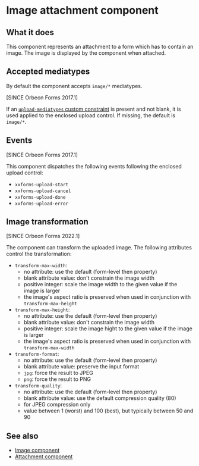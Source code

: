 # Image attachment component


## What it does

This component represents an attachment to a form which has to contain an image. The image is displayed by the component
when attached.  

## Accepted mediatypes

By default the component accepts `image/*` mediatypes. 

[SINCE Orbeon Forms 2017.1]

If an [`upload-mediatypes` custom constraint](../../xforms/xpath/extension-validation.md#xxfupload-mediatypes) is
present and not blank, it is used applied to the enclosed upload control. If missing, the default is `image/*`.

## Events

[SINCE Orbeon Forms 2017.1]

This component dispatches the following events following the enclosed upload control:

- `xxforms-upload-start`
- `xxforms-upload-cancel`
- `xxforms-upload-done`
- `xxforms-upload-error`

## Image transformation

[SINCE Orbeon Forms 2022.1]

The component can transform the uploaded image. The following attributes control the transformation:

- `transform-max-width`:
    - no attribute: use the default (form-level then property) 
    - blank attribute value: don't constrain the image width
    - positive integer: scale the image width to the given value if the image is larger
    - the image's aspect ratio is preserved when used in conjunction with `transform-max-height` 
- `transform-max-height`:
    - no attribute: use the default (form-level then property) 
    - blank attribute value: don't constrain the image width
    - positive integer: scale the image hight to the given value if the image is larger
    - the image's aspect ratio is preserved when used in conjunction with `transform-max-width`
- `transform-format`:
    - no attribute: use the default (form-level then property) 
    - blank attribute value: preserve the input format
    - `jpg`: force the result to JPEG
    - `png`: force the result to PNG
- `transform-quality`:
    - no attribute: use the default (form-level then property) 
    - blank attribute value: use the default compression quality (80) 
    - for JPEG compression only
    - value between 1 (worst) and 100 (best), but typically between 50 and 90

## See also

- [Image component](image.md)
- [Attachment component](attachment.md)